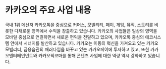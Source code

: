 # 카카오의 주요 사업 내용

국내 1위 메신저 카카오톡을 중심으로 커머스, 모빌리티, 페이, 게임, 뮤직, 스토리를 비롯한 다채로운 영역에서 수익을 창출하고 있습니다. 카카오의 사업들은 일상의 영역을 모바일 중심으로 연결하면서 새로운 편익을 전달하고 있으며, 카카오톡 중심의 에코시스템 안에서 시너지를 발산하고 있습니다. 카카오는 이동의 혁신을 가져오고 있는 카카오모빌리티, 금융습관의 패러다임을 바꾸고 있는 카카오페이에 투자하고 있고, 또한 카카오엔터테인먼트와 카카오픽코마를 통해 콘텐츠 사업에 대한 역량 역시 강화하고 있습니다.

